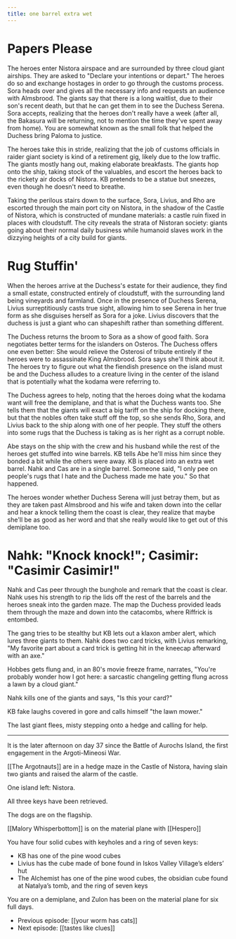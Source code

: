 ```yaml
---
title: one barrel extra wet
---
```


# Papers Please

The heroes enter Nistora airspace and are surrounded by three cloud giant airships. They are asked to "Declare your intentions or depart." The heroes do so and exchange hostages in order to go through the customs process. Sora heads over and gives all the necessary info and requests an audience with Almsbrood. The giants say that there is a long waitlist, due to their son's recent death, but that he can get them in to see the Duchess Serena. Sora accepts, realizing that the heroes don't really have a week (after all, the Bakasura will be returning, not to mention the time they've spent away from home). You are somewhat known as the small folk that helped the Duchess bring Paloma to justice.

The heroes take this in stride, realizing that the job of customs officials in raider giant society is kind of a retirement gig, likely due to the low traffic. The giants mostly hang out, making elaborate breakfasts. The giants hop onto the ship, taking stock of the valuables, and escort the heroes back to the rickety air docks of Nistora. KB pretends to be a statue but sneezes, even though he doesn't need to breathe.

Taking the perilous stairs down to the surface, Sora, Livius, and Rho are escorted through the main port city on Nistora, in the shadow of the Castle of Nistora, which is constructed of mundane materials: a castle ruin fixed in places with cloudstuff. The city reveals the strata of Nistoran society: giants going about their normal daily business while humanoid slaves work in the dizzying heights of a city build for giants. 

# Rug Stuffin'

When the heroes arrive at the Duchess's estate for their audience, they find a small estate, constructed entirely of cloudstuff, with the surrounding land being vineyards and farmland. Once in the presence of Duchess Serena, Livius surreptitiously casts true sight, allowing him to see Serena in her true form as she disguises herself as Sora for a joke. Livius discovers that the duchess is just a giant who can shapeshift rather than something different. 

The Duchess returns the broom to Sora as a show of good faith. Sora negotiates better terms for the islanders on Osteros. The Duchess offers one even better: She would relieve the Osterosi of tribute entirely if the heroes were to assassinate King Almsbrood. Sora says she'll think about it. The heroes try to figure out what the fiendish presence on the island must be and the Duchess alludes to a creature living in the center of the island that is potentially what the kodama were referring to. 

The Duchess agrees to help, noting that the heroes doing what the kodama want will free the demiplane, and that is what the Duchess wants too. She tells them that the giants will exact a big tariff on the ship for docking there, but that the nobles often take stuff off the top, so she sends Rho, Sora, and Livius back to the ship along with one of her people. They stuff the others into some rugs that the Duchess is taking as is her right as a corrupt noble. 

Abe stays on the ship with the crew and his husband while the rest of the heroes get stuffed into wine barrels. KB tells Abe he'll miss him since they bonded a bit while the others were away. KB is placed into an extra wet barrel. Nahk and Cas are in a single barrel. Someone said, "I only pee on people's rugs that I hate and the Duchess made me hate you." So that happened.

The heroes wonder whether Duchess Serena will just betray them, but as they are taken past Almsbrood and his wife and taken down into the cellar and hear a knock telling them the coast is clear, they realize that maybe she'll be as good as her word and that she really would like to get out of this demiplane too. 

# Nahk: "Knock knock!"; Casimir: "Casimir Casimir!"

Nahk and Cas peer through the bunghole and remark that the coast is clear. Nahk uses his strength to rip the lids off the rest of the barrels and the heroes sneak into the garden maze. The map the Duchess provided leads them through the maze and down into the catacombs, where Riffrick is entombed. 

The gang tries to be stealthy but KB lets out a klaxon amber alert, which lures three giants to them. Nahk does two card tricks, with Livius remarking, "My favorite part about a card trick is getting hit in the kneecap afterward with an axe." 

Hobbes gets flung and, in an 80's movie freeze frame, narrates, "You're probably wonder how I got here: a sarcastic changeling getting flung across a lawn by a cloud giant."

Nahk kills one of the giants and says, "Is this your card?"

KB fake laughs covered in gore and calls himself "the lawn mower." 

The last giant flees, misty stepping onto a hedge and calling for help. 

----

It is the later afternoon on day 37 since the Battle of Aurochs Island, the first engagement in the Argoti-Mineosi War.

[[The Argotnauts]] are in a hedge maze in the Castle of Nistora, having slain two giants and raised the alarm of the castle.

One island left: Nistora.

All three keys have been retrieved.

The dogs are on the flagship.

[[Malory Whisperbottom]] is on the material plane with [[Hespero]]

You have four solid cubes with keyholes and a ring of seven keys:

-   KB has one of the pine wood cubes
-   Livius has the cube made of bone found in Iskos Valley Village’s elders’ hut
-   The Alchemist has one of the pine wood cubes, the obsidian cube found at Natalya’s tomb, and the ring of seven keys

You are on a demiplane, and Zulon has been on the material plane for six full days.

- Previous episode: [[your worm has cats]]
- Next episode: [[tastes like clues]]

